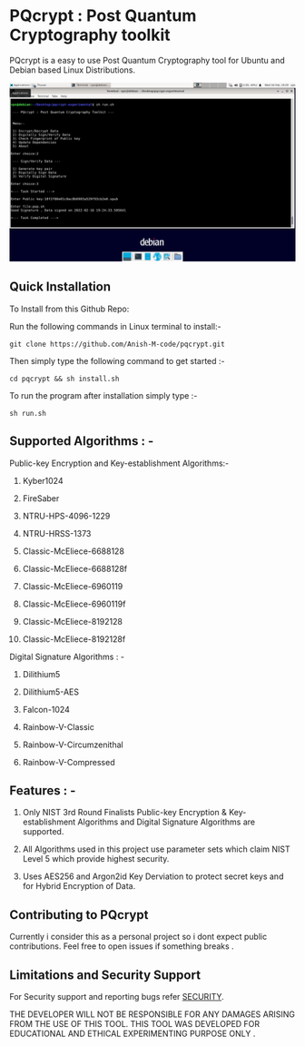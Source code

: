 
# PQcrypt : Post Quantum Cryptography toolkit

PQcrypt is a easy to use Post Quantum Cryptography tool for Ubuntu and Debian based Linux Distributions.

<img src="https://github.com/Anish-M-code/pqcrypt/raw/main/pqcrypt.png">

Quick Installation
------------------

To Install from this Github Repo:

Run the following commands in Linux terminal to install:-

```
git clone https://github.com/Anish-M-code/pqcrypt.git
```
Then simply type the following command to get started :- 

```
cd pqcrypt && sh install.sh
```
To run the program after installation simply type :-

```
sh run.sh
```
Supported Algorithms : -
--------------------

Public-key Encryption and Key-establishment Algorithms:-

1) Kyber1024

2) FireSaber

3) NTRU-HPS-4096-1229

4) NTRU-HRSS-1373

5) Classic-McEliece-6688128

6) Classic-McEliece-6688128f

7) Classic-McEliece-6960119

8) Classic-McEliece-6960119f

9) Classic-McEliece-8192128

10) Classic-McEliece-8192128f

Digital Signature Algorithms : -

1) Dilithium5

2) Dilithium5-AES

3) Falcon-1024

4) Rainbow-V-Classic

5) Rainbow-V-Circumzenithal

6) Rainbow-V-Compressed

Features : -
--------

1) Only NIST 3rd Round Finalists Public-key Encryption & Key-establishment Algorithms and Digital Signature Algorithms are supported.

2) All Algorithms used in this project use parameter sets which claim NIST Level 5 which provide highest security.

2) Uses AES256 and Argon2id Key Derviation to protect secret keys and for Hybrid Encryption of Data.

Contributing to PQcrypt
---------------------

Currently i consider this as a personal project so i dont expect public contributions. Feel free to open issues if something breaks .

Limitations and Security Support
---------------------------------

For Security support and reporting bugs refer [ SECURITY](/SECURITY.md).

THE DEVELOPER WILL NOT BE RESPONSIBLE FOR ANY DAMAGES ARISING FROM THE USE OF THIS TOOL. 
THIS TOOL WAS DEVELOPED FOR EDUCATIONAL AND ETHICAL EXPERIMENTING PURPOSE ONLY .